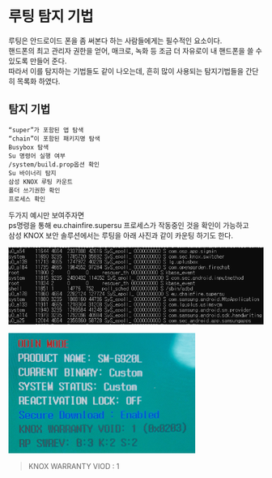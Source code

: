 # 루팅 탐지 기법

루팅은 안드로이드 폰을 좀 써본다 하는 사람들에게는 필수적인 요소이다.<br>
핸드폰의 최고 관리자 권한을 얻어, 매크로, 녹화 등 조금 더 자유로이 내 핸드폰을 쓸 수 있도록 만들어 준다.<br>
따라서 이를 탐지하는 기법들도 같이 나오는데, 흔히 많이 사용되는 탐지기법들을 간단히 목록화 하였다.

## 탐지 기법
```
“super”가 포함된 앱 탐색
“chain”이 포함된 패키지명 탐색
Busybox 탐색
Su 명령어 실행 여부
/system/build.prop옵션 확인
Su 바이너리 탐지
삼성 KNOX 루팅 카운트
폴더 쓰기권한 확인
프로세스 확인
```

두가지 예시만 보여주자면<br>
ps명령을 통해 eu.chainfire.supersu 프로세스가 작동중인 것을 확인이 가능하고<br>
삼성 KNOX 보안 솔루션에서는 루팅을 아래 사진과 같이 카운팅 하기도 한다.<br>

![1](/Image/rooting_detection_1.PNG)

![2](/Image/rooting_detection_2.PNG)
>KNOX WARRANTY VIOD : 1